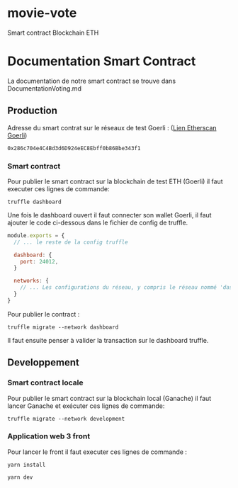 # movie-vote

Smart contract Blockchain ETH

# Documentation Smart Contract

La documentation de notre smart contract se trouve dans DocumentationVoting.md

## Production

Adresse du smart contrat sur le réseaux de test Goerli : ([Lien Etherscan Goerli](https://goerli.etherscan.io/address/0x286c704e4C4Bd3d6D924eEC8Ebff0b86Bbe343f1#code))
```
0x286c704e4C4Bd3d6D924eEC8Ebff0b86Bbe343f1
```

### Smart contract

Pour publier le smart contract sur la blockchain de test ETH (Goerli) il faut executer ces lignes de commande:

```
truffle dashboard
```

Une fois le dashboard ouvert il faut connecter son wallet Goerli, il faut ajouter le code ci-dessous dans le fichier de config de truffle.

```js
module.exports = {
  // ... le reste de la config truffle

  dashboard: {
    port: 24012,
  }

  networks: {
    // ... Les configurations du réseau, y compris le réseau nommé 'dashboard'
  }
}
```

Pour publier le contract :

```
truffle migrate --network dashboard
```

Il faut ensuite penser à valider la transaction sur le dashboard truffle.

## Developpement

### Smart contract locale

Pour publier le smart contract sur la blockchain local (Ganache) il faut lancer Ganache et exécuter ces lignes de commande:

```
truffle migrate --network development
```

### Application web 3 front

Pour lancer le front il faut executer ces lignes de commande :
```
yarn install
```

```
yarn dev
```

